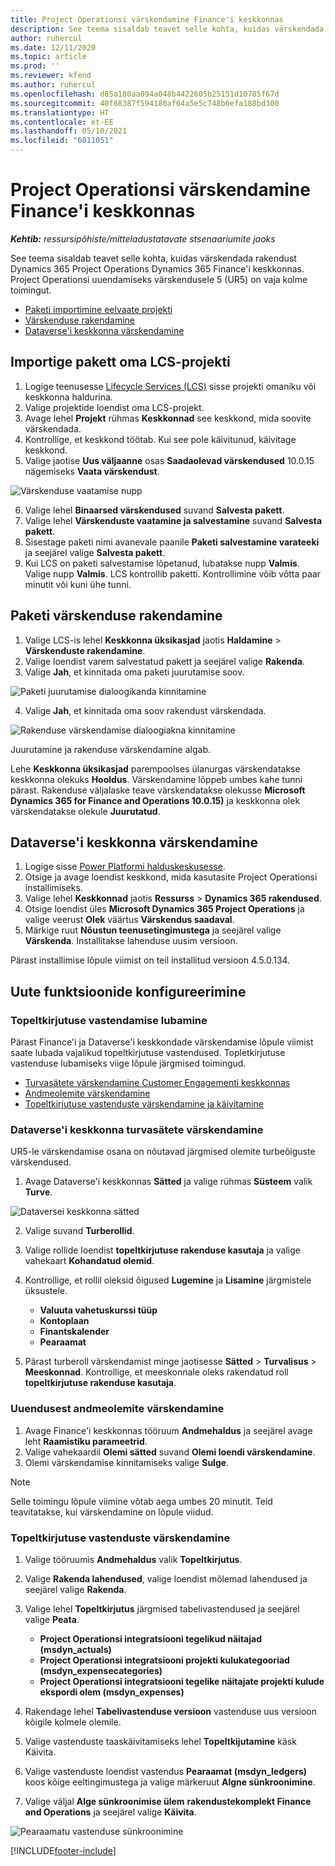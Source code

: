 ```yaml
---
title: Project Operationsi värskendamine Finance'i keskkonnas
description: See teema sisaldab teavet selle kohta, kuidas värskendada Project Operationsi Dynamics 365 Finance'i keskkonnas.
author: ruhercul
ms.date: 12/11/2020
ms.topic: article
ms.prod: ''
ms.reviewer: kfend
ms.author: ruhercul
ms.openlocfilehash: d85a180aa094a048b4422605b25151d10785f67d
ms.sourcegitcommit: 40f68387f594180af64a5e5c748b6efa188bd300
ms.translationtype: HT
ms.contentlocale: et-EE
ms.lasthandoff: 05/10/2021
ms.locfileid: "6011051"
---
```

# <a name="update-project-operations-in-your-finance-environment"></a>Project Operationsi värskendamine Finance'i keskkonnas

_**Kehtib:** ressursipõhiste/mitteladustatavate stsenaariumite jaoks_


See teema sisaldab teavet selle kohta, kuidas värskendada rakendust Dynamics 365 Project Operations Dynamics 365 Finance'i keskkonnas. Project Operationsi uuendamiseks värskendusele 5 (UR5) on vaja kolme toimingut.

- [Paketi importimine eelvaate projekti](#import)
- [Värskenduse rakendamine](#apply)
- [Dataverse'i keskkonna värskendamine](#update)

## <a name="import-the-package-into-your-lcs-project"></a><a name="import"></a>Importige pakett oma LCS-projekti

1. Logige teenusesse [Lifecycle Services (LCS)](https://lcs.dynamics.com/) sisse projekti omaniku või keskkonna haldurina.
2. Valige projektide loendist oma LCS-projekt.
3. Avage lehel **Projekt** rühmas **Keskkonnad** see keskkond, mida soovite värskendada.
4. Kontrollige, et keskkond töötab. Kui see pole käivitunud, käivitage keskkond.
5. Valige jaotise **Uus väljaanne** osas **Saadaolevad värskendused** 10.0.15 nägemiseks **Vaata värskendust**.

![Värskenduse vaatamise nupp](media/view-update.png)

6. Valige lehel **Binaarsed värskendused** suvand **Salvesta pakett**.
7. Valige lehel **Värskenduste vaatamine ja salvestamine** suvand **Salvesta pakett**.
8. Sisestage paketi nimi avanevale paanile **Paketi salvestamine varateeki** ja seejärel valige **Salvesta pakett**.
9. Kui LCS on paketi salvestamise lõpetanud, lubatakse nupp **Valmis**. Valige nupp **Valmis**. LCS kontrollib paketti. Kontrollimine võib võtta paar minutit või kuni ühe tunni.


## <a name="apply-the-package-update"></a><a name="apply"></a>Paketi värskenduse rakendamine

1. Valige LCS-is lehel **Keskkonna üksikasjad** jaotis **Haldamine** > **Värskenduste rakendamine**.
2. Valige loendist varem salvestatud pakett ja seejärel valige **Rakenda**.
3. Valige **Jah**, et kinnitada oma paketi juurutamise soov.

![Paketi juurutamise dialoogikanda kinnitamine](media/confirm-package-deployment.png)

4. Valige **Jah**, et kinnitada oma soov rakendust värskendada.

![Rakenduse värskendamise dialoogiakna kinnitamine](media/confirm-application-update.png)

Juurutamine ja rakenduse värskendamine algab. 

Lehe **Keskkonna üksikasjad** parempoolses ülanurgas värskendatakse keskkonna olekuks **Hooldus**. Värskendamine lõppeb umbes kahe tunni pärast. Rakenduse väljalaske teave värskendatakse olekusse **Microsoft Dynamics 365 for Finance and Operations 10.0.15)** ja keskkonna olek värskendatakse olekule **Juurutatud**.


## <a name="update-your-dataverse-environment"></a><a name="update"></a>Dataverse'i keskkonna värskendamine

1. Logige sisse [Power Platformi halduskeskusesse](https://admin.powerplatform.com/).
2. Otsige ja avage loendist keskkond, mida kasutasite Project Operationsi installimiseks.
3. Valige lehel **Keskkonnad** jaotis **Ressurss** > **Dynamics 365 rakendused**.
4. Otsige loendist üles **Microsoft Dynamics 365 Project Operations** ja valige veerust **Olek** väärtus **Värskendus saadaval**.
5. Märkige ruut **Nõustun teenusetingimustega** ja seejärel valige **Värskenda**. Installitakse lahenduse uusim versioon.

Pärast installimise lõpule viimist on teil installitud versioon 4.5.0.134.

## <a name="configure-new-features"></a>Uute funktsioonide konfigureerimine

### <a name="enable-dual-write-mapping"></a>Topeltkirjutuse vastendamise lubamine

Pärast Finance'i ja Dataverse'i keskkondade värskendamise lõpule viimist saate lubada vajalikud topeltkirjutuse vastendused. Topletkirjutuse vastenduse lubamiseks viige lõpule järgmised toimingud.

- [Turvasätete värskendamine Customer Engagementi keskkonnas](#security)
- [Andmeolemite värskendamine](#refresh)
- [Topeltkirjutuse vastenduste värskendamine ja käivitamine](#run)

### <a name="update-security-settings-on-the-dataverse-environment"></a><a name="security"></a>Dataverse'i keskkonna turvasätete värskendamine

UR5-le värskendamise osana on nõutavad järgmised olemite turbeõiguste värskendused.

1. Avage Dataverse'i keskkonnas **Sätted** ja valige rühmas **Süsteem** valik **Turve**.

![Dataversei keskkonna sätted](media/Picture21.png)

2. Valige suvand **Turberollid**.
3. Valige rollide loendist **topeltkirjutuse rakenduse kasutaja** ja valige vahekaart **Kohandatud olemid**. 
4. Kontrollige, et rollil oleksid õigused **Lugemine** ja **Lisamine** järgmistele üksustele.

      - **Valuuta vahetuskurssi tüüp**
      - **Kontoplaan** 
      - **Finantskalender** 
      - **Pearaamat**

5. Pärast turberoll värskendamist minge jaotisesse **Sätted** > **Turvalisus** > **Meeskonnad**. Kontrollige, et meeskonnale oleks rakendatud roll **topeltkirjutuse rakenduse kasutaja**. 

### <a name="refresh-data-entities-from-the-update"></a><a name="refresh"></a>Uuendusest andmeolemite värskendamine

1. Avage Finance'i keskkonnas tööruum **Andmehaldus** ja seejärel avage leht **Raamistiku parameetrid**.
2. Valige vahekaardil **Olemi sätted** suvand **Olemi loendi värskendamine**.
3. Olemi värskendamise kinnitamiseks valige **Sulge**.

 > [!NOTE]
 > Selle toimingu lõpule viimine võtab aega umbes 20 minutit. Teid teavitatakse, kui värskendamine on lõpule viidud.

### <a name="update-dual-write-mappings"></a><a name="run"></a>Topeltkirjutuse vastenduste värskendamine

1. Valige tööruumis **Andmehaldus** valik **Topeltkirjutus**.
2. Valige **Rakenda lahendused**, valige loendist mõlemad lahendused ja seejärel valige **Rakenda**.
3. Valige lehel **Topeltkirjutus** järgmised tabelivastendused ja seejärel valige **Peata**.

    - **Project Operationsi integratsiooni tegelikud näitajad (msdyn_actuals)**
    - **Project Operationsi integratsiooni projekti kulukategooriad (msdyn_expensecategories)**
    - **Project Operationsi integratsiooni tegelike näitajate projekti kulude ekspordi olem (msdyn_expenses)**

4. Rakendage lehel **Tabelivastenduse versioon** vastenduse uus versioon kõigile kolmele olemile.
5. Valige vastenduste taaskäivitamiseks lehel **Topeltkijutamine** käsk Käivita.
6. Valige vastenduste loendist vastendus **Pearaamat (msdyn_ledgers)** koos kõige eeltingimustega ja valige märkeruut **Algne sünkroonimine**. 
7. Valige väljal **Alge sünkroonimise ülem** **rakendustekomplekt Finance and Operations** ja seejärel valige **Käivita**.
 
 ![Pearaamatu vastenduse sünkroonimine](media/DW6.png)
 


[!INCLUDE[footer-include](../includes/footer-banner.md)]